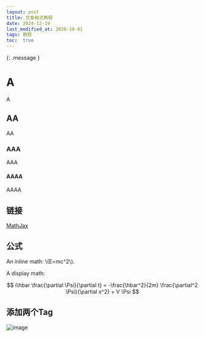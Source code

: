 ```yaml
---
layout: post
title: 文章格式教程
date: 2024-12-19 
last_modified_at: 2020-10-01
tags: 教程
toc:  true
---
```

{: .message }

# A

A

## AA

AA

### AAA

AAA

#### AAAA

AAAA

## 链接

[MathJax](https://www.mathjax.org/)

## 公式

An inline math: \\\(E=mc^2\\\).

A display math:

$$
i\hbar \frac{\partial \Psi}{\partial t} = -\frac{\hbar^2}{2m}
\frac{\partial^2 \Psi}{\partial x^2} + V \Psi
$$

## 添加两个Tag


![image](https://github.com/user-attachments/assets/5c9dbe70-4a77-43ac-b326-f95b6458a2dc)
